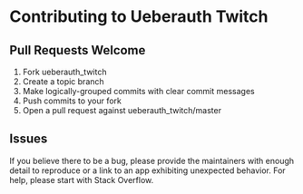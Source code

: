 # Contributing to Ueberauth Twitch

## Pull Requests Welcome
1. Fork ueberauth_twitch
2. Create a topic branch
3. Make logically-grouped commits with clear commit messages
4. Push commits to your fork
5. Open a pull request against ueberauth_twitch/master

## Issues

If you believe there to be a bug, please provide the maintainers with enough
detail to reproduce or a link to an app exhibiting unexpected behavior. For
help, please start with Stack Overflow.
